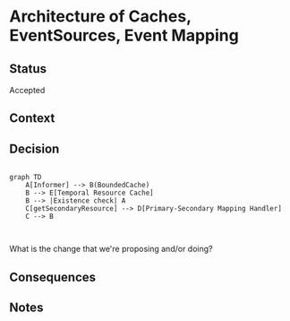 # Architecture of Caches, EventSources, Event Mapping

## Status

Accepted

## Context

## Decision

```mermaid

graph TD
    A[Informer] --> B(BoundedCache)
    B --> E[Temporal Resource Cache]
    B --> |Existence check| A    
    C[getSecondaryResource] --> D[Primary-Secondary Mapping Handler] 
    C --> B
    
    
```

What is the change that we're proposing and/or doing?

## Consequences

## Notes
